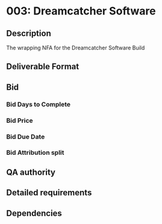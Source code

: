 # 003: Dreamcatcher Software

## Description

The wrapping NFA for the Dreamcatcher Software Build

## Deliverable Format

## Bid 

### Bid Days to Complete

### Bid Price

### Bid Due Date

### Bid Attribution split

## QA authority

## Detailed requirements

## Dependencies
